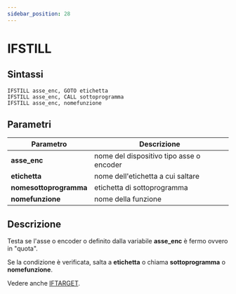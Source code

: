 ```yaml
---
sidebar_position: 28
---
```


# IFSTILL

## Sintassi

  ```
IFSTILL	asse_enc, GOTO etichetta
IFSTILL	asse_enc, CALL sottoprogramma
IFSTILL	asse_enc, nomefunzione
  ```

## Parametri
|Parametro                    | Descrizione                                                                                           |                
|-----------------------------|-------------------------------------------------------------------------------------------------------|
| **asse_enc**                | nome del dispositivo tipo asse o encoder                                                              |         
| **etichetta**               | nome dell'etichetta a cui saltare                                                                     | 
| **nomesottoprogramma**      | etichetta di sottoprogramma                                                                           |
| **nomefunzione**            | nome della funzione                                                                                   |    

## Descrizione
Testa se l'asse o encoder o definito dalla variabile **asse_enc** è fermo ovvero in "quota".

Se la condizione è verificata, salta a **etichetta** o chiama **sottoprogramma** o **nomefunzione**.

Vedere anche [IFTARGET](IFTARGET.md).